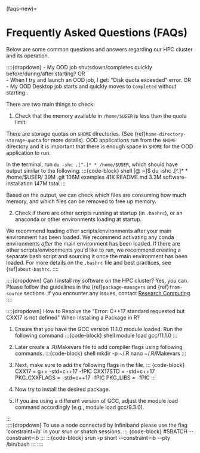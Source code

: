(faqs-new)=
# Frequently Asked Questions (FAQs)
Below are some common questions and answers regarding our HPC cluster and its operation.

::::{dropdown} - My OOD job shutsdown/completes quickly before/during/after starting? OR <br> - When I try and launch an OOD job, I get: "Disk quota exceeded" error. OR <br> - My OOD Desktop job starts and quickly moves to `Completed` without starting..

There are two main things to check:
1. Check that the memory available in `/home/$USER` is less than the quota limit.

There are storage quotas on `$HOME` directories. (See {ref}`home-directory-storage-quota` for more details). OOD applications run from the `$HOME` directory and it is important that there is enough space in `$HOME` for the OOD application to run.

In the terminal, run `du -shc .[^.]* * /home/$USER`, which should have output similar to the following:
:::{code-block} shell
[<username>@<host> ~]$  du -shc .[^.]* * /home/$USER/
39M     .git
106M    examples
41K     README.md
3.3M    software-installation
147M    total
:::

Based on the output, we can check which files are consuming how much memory, and which files can be removed to free up memory.

2. Check if there are other scripts running at startup (in `.bashrc`), or an anaconda or other environments loading at startup.
   
We recommend loading other scripts/environments after your main environment has been loaded. We recommend activating any conda environments _after_ the main environment has been loaded. If there are other scripts/environments you'd like to run, we recommend creating a separate bash script and sourcing it once the main environment has been loaded. For more details on the `.bashrc` file and best practices, see {ref}`about-bashrc`.
::::

::::{dropdown} Can I install my software on the HPC cluster?
Yes, you can. Please follow the guidelines in the {ref}`package-managers` and {ref}`from-source` sections. If you encounter any issues, contact [Research Computing](https://rc.northeastern.edu/support/gettinghelp/).
::::

::::{dropdown} How to Resolve the "Error: C++17 standard requested but CXX17 is not defined" When Installing a Package in R?
1. Ensure that you have the GCC version 11.1.0 module loaded. Run the following command
:::{code-block} shell
module load gcc/11.1.0
:::
      
2. Later create a .R/Makevars file to add compiler flags using following commands.
:::{code-block} shell
mkdir -p ~/.R
nano ~/.R/Makevars
::: 

3. Next, make sure to add the following flags in the file.
::: {code-block}
CXX17 = g++ -std=c++17 -fPIC
CXX17STD = -std=c++17
PKG_CXXFLAGS = -std=c++17 -fPIC
PKG_LIBS = -fPIC
::: 

5. Now try to install the desired package.

6. If you are using a different version of GCC, adjust the module load command accordingly (e.g., module load gcc/9.3.0).

:::   
::::{dropdown} To use a node connected by Infiniband please use the flag 'constraint=ib' in your srun or sbatch sessions.
::: {code-block}
#SBATCH --constraint=ib
:::
:::{code-block}
srun -p short --constraint=ib --pty /bin/bash
:::
::::
